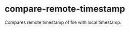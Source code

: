 compare-remote-timestamp
========================

Compares remote timestamp of file with local timestamp.
